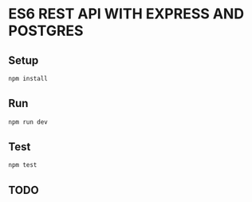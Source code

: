 # ES6 REST API WITH EXPRESS AND POSTGRES

## Setup

```sh
npm install
```

## Run

```sh
npm run dev
```

## Test

```sh
npm test
```

## TODO


